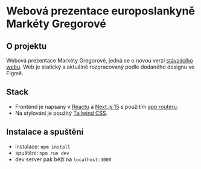 # Webová prezentace europoslankyně Markéty Gregorové

## O projektu

Webová prezentace Markéty Gregorové, jedná se o novou verzi [stávajícího webu](https://gregorova.eu). 
Web je statický a aktuálně rozpracovaný podle dodaného designu ve Figmě.

## Stack
- Frontend je napsaný v [Reactu](https://react.dev) a [Next.js 15](https://nextjs.org) s použitím [app routeru](https://nextjs.org/docs/app).
- Na stylování je použitý [Tailwind CSS](https://tailwindcss.com).

## Instalace a spuštění
- instalace: `npm install`
- spuštění: `npm run dev`
- dev server pak běží na `localhost:3000`

